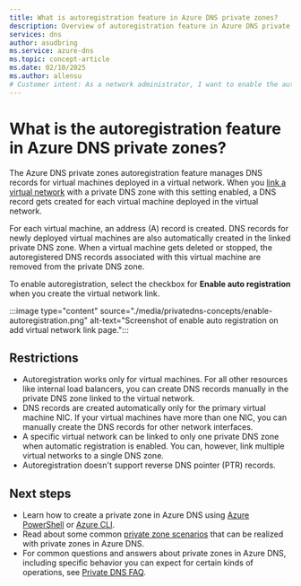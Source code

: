 ```yaml
---
title: What is autoregistration feature in Azure DNS private zones?
description: Overview of autoregistration feature in Azure DNS private zones.
services: dns
author: asudbring
ms.service: azure-dns
ms.topic: concept-article
ms.date: 02/10/2025
ms.author: allensu
# Customer intent: As a network administrator, I want to enable the autoregistration feature for Azure DNS private zones, so that DNS records for virtual machines in my virtual network are automatically created and managed for improved efficiency and reduced manual overhead.
---
```


# What is the autoregistration feature in Azure DNS private zones?

The Azure DNS private zones autoregistration feature manages DNS records for virtual machines deployed in a virtual network. When you [link a virtual network](./private-dns-virtual-network-links.md) with a private DNS zone with this setting enabled, a DNS record gets created for each virtual machine deployed in the virtual network. 

For each virtual machine, an address (A) record is created. DNS records for newly deployed virtual machines are also automatically created in the linked private DNS zone. When a virtual machine gets deleted or stopped, the autoregistered DNS records associated with this virtual machine are removed from the private DNS zone.

To enable autoregistration, select the checkbox for **Enable auto registration** when you create the virtual network link.

:::image type="content" source="./media/privatedns-concepts/enable-autoregistration.png" alt-text="Screenshot of enable auto registration on add virtual network link page.":::

## Restrictions

* Autoregistration works only for virtual machines. For all other resources like internal load balancers, you can create DNS records manually in the private DNS zone linked to the virtual network.
* DNS records are created automatically only for the primary virtual machine NIC. If your virtual machines have more than one NIC, you can manually create the DNS records for other network interfaces.
* A specific virtual network can be linked to only one private DNS zone when automatic registration is enabled. You can, however, link multiple virtual networks to a single DNS zone.
* Autoregistration doesn't support reverse DNS pointer (PTR) records.

## Next steps

* Learn how to create a private zone in Azure DNS using [Azure PowerShell](./private-dns-getstarted-powershell.md) or [Azure CLI](./private-dns-getstarted-cli.md).
* Read about some common [private zone scenarios](./private-dns-scenarios.md) that can be realized with private zones in Azure DNS.
* For common questions and answers about private zones in Azure DNS, including specific behavior you can expect for certain kinds of operations, see [Private DNS FAQ](./dns-faq-private.yml).
